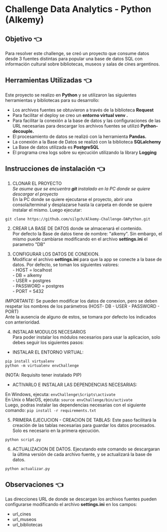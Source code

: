# Challenge Data Analytics - Python (Alkemy)


## Objetivo 👈
Para resolver este challenge, se  creó un proyecto que consume datos desde 3 fuentes distintas para popular una base de datos SQL con información cultural sobre bibliotecas, museos y salas de cines argentinos.

## Herramientas Utilizadas 👈
Este proyecto se realizo en **Python** y se utilizaron las siguientes herramientas y bibliotecas para su desarrollo:
<ul>
<li>Los archivos fuentes se obtuvieron a través de la biblioteca <b>Request</b> </li>
<li>Para facilitar el deploy se creo un <b> entorno virtual venv .</b> </li>
<li>Para facilitar la conexión a la base de datos y las configuraciones de las URL necesarias para descargar los archivos fuentes se utilizó <b> Python-decouple.</b> </li>
<li>El procesamiento de datos se realizó con la herramienta <b>Pandas. </b> </li>
<li>La conexión a la Base de Datos se realizó con la biblioteca <b>SQLalchemy </b> </li>
<li>La Base de datos utilizada es  <b>PostgreSQL </b> </li>
<li>El programa crea logs sobre su ejecución utilizando la library <b>Logging</b> </li>
</ul>

## Instrucciones de instalación 👈

1) CLONAR  EL PROYECTO <br>
*Se asume que se encuentra <b>git </b>instalado en la PC donde se quiere descargar el proyecto* <br>
En la PC donde  se quiere ejecutarse el proyecto, abrir una consola/terminal y desplazarse hasta la carpeta en donde se quiere instalar el mismo. Luego ejecutar: 
```
git clone https://github.com/silgch/Alkemy-Challenge-DAPython.git

```

2) CREAR LA BASE DE DATOS donde se almacenará el contenido. <br>
Por defecto la Base de datos tiene de nombre: "alkemy". Sin embargo, el mismo puede cambiarse modificando en el archivo <b>settings.ini</b> el parametro "DB"

3) CONFIGURAR LOS DATOS DE CONEXION.<br>
Modificar el archivo <b>settings.ini</b> para que la app se conecte a la base de datos. 
Por defecto, se toman los siguientes valores:<br>
       -  HOST = localhost<br>
       -  DB = alkemy<br>
       -  USER = postgres<br>
       -  PASSWORD = postgres<br>
       -  PORT = 5432<br>
       
*IMPORTANTE:* Se pueden modificar los datos de conexion, pero se deben respetar  los nombres de los parámetros (HOST- DB - USER - PASSWORD - PORT) <br>
Ante la ausencia de alguno de estos, se tomara por defecto los indicados con anterioridad.

4) INSTALAR MODULOS NECESARIOS <br>
Para poder instalar los módulos necesarios para usar  la aplicacion,  solo debes seguir los siguientes pasos:

- INSTALAR EL ENTORNO VIRTUAL:
```
pip install virtualenv
python -m virtualenv envChallenge

```
(NOTA: Requisito tener instalado PIP)<br>

- ACTIVARLO E INSTALAR LAS DEPENDENCIAS NECESARIAS:


En Windows, ejecuta:
`envChallenge\Scripts\activate  `<br>
En Unix o MacOS, ejecuta:
`source envChallenge/bin/activate` <br>
Luego, podras instalar las dependencias necesarias con el siguiente comando: 
`pip install -r requirements.txt`


5) PRIMERA EJECUCION - CREACION DE TABLAS:
Este paso facilitará la creación de las tablas necesarias para guardar los datos procesados. Solo es necesario en la primera ejecución.

```
python script.py 

```

6) ACTUALIZACION DE DATOS.
Ejecutando este comando se descargaran la última versión de cada archivo fuente, y se actualizará la base de datos.

```
python actualizar.py 

```

## Observaciones 👈

Las direcciones  URL de donde  se descargan los archivos fuentes pueden configurarse modificando  el archivo <b>settings.ini</b> en los campos:
- url_cines
- url_museos
- url_bibliotecas





